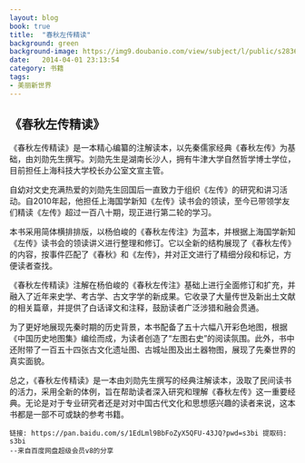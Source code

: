 ```yaml
---
layout: blog
book: true
title:  "春秋左传精读"
background: green
background-image: https://img9.doubanio.com/view/subject/l/public/s28367666.jpg
date:   2014-04-01 23:13:54
category: 书籍
tags:
- 美丽新世界 
---
```


## 《春秋左传精读》


《春秋左传精读》是一本精心编纂的注解读本，以先秦儒家经典《春秋左传》为基础，由刘勋先生撰写。刘勋先生是湖南长沙人，拥有牛津大学自然哲学博士学位，目前担任上海科技大学校长办公室文宣主管。

自幼对文史充满热爱的刘勋先生回国后一直致力于组织《左传》的研究和讲习活动。自2010年起，他担任上海国学新知《左传》读书会的领读，至今已带领学友们精读《左传》超过一百八十期，现正进行第二轮的学习。

本书采用简体横排排版，以杨伯峻的《春秋左传注》为蓝本，并根据上海国学新知《左传》读书会的领读讲义进行整理和修订。它以全新的结构展现了《春秋左传》的内容，按事件匹配了《春秋》和《左传》，并对正文进行了精细分段和标记，方便读者查找。

《春秋左传精读》注解在杨伯峻的《春秋左传注》基础上进行全面修订和扩充，并融入了近年来史学、考古学、古文字学的新成果。它收录了大量传世及新出土文献的相关篇章，并提供了白话译文和注释，鼓励读者广泛涉猎和融会贯通。

为了更好地展现先秦时期的历史背景，本书配备了五十六幅八开彩色地图，根据《中国历史地图集》编绘而成，为读者创造了“左图右史”的阅读氛围。此外，书中还附带了一百五十四张古文化遗址图、古城址图及出土器物图，展现了先秦世界的真实面貌。

总之，《春秋左传精读》是一本由刘勋先生撰写的经典注解读本，汲取了民间读书的活力，采用全新的体例，旨在帮助读者深入研究和理解《春秋左传》这一重要经典。无论是对于专业研究者还是对对中国古代文化和思想感兴趣的读者来说，这本书都是一部不可或缺的参考书籍。

```
链接: https://pan.baidu.com/s/1EdLml9BbFoZyX5QFU-43JQ?pwd=s3bi 提取码: s3bi 
--来自百度网盘超级会员v8的分享
```